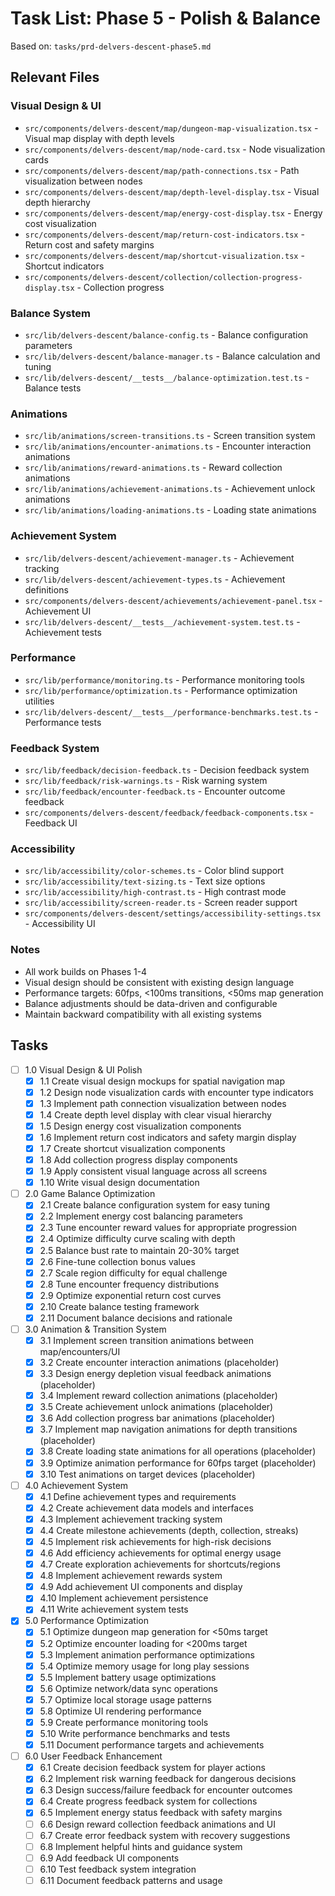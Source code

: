 # Task List: Phase 5 - Polish & Balance

Based on: `tasks/prd-delvers-descent-phase5.md`

## Relevant Files

### Visual Design & UI

- `src/components/delvers-descent/map/dungeon-map-visualization.tsx` - Visual map display with depth levels
- `src/components/delvers-descent/map/node-card.tsx` - Node visualization cards
- `src/components/delvers-descent/map/path-connections.tsx` - Path visualization between nodes
- `src/components/delvers-descent/map/depth-level-display.tsx` - Visual depth hierarchy
- `src/components/delvers-descent/map/energy-cost-display.tsx` - Energy cost visualization
- `src/components/delvers-descent/map/return-cost-indicators.tsx` - Return cost and safety margins
- `src/components/delvers-descent/map/shortcut-visualization.tsx` - Shortcut indicators
- `src/components/delvers-descent/collection/collection-progress-display.tsx` - Collection progress

### Balance System

- `src/lib/delvers-descent/balance-config.ts` - Balance configuration parameters
- `src/lib/delvers-descent/balance-manager.ts` - Balance calculation and tuning
- `src/lib/delvers-descent/__tests__/balance-optimization.test.ts` - Balance tests

### Animations

- `src/lib/animations/screen-transitions.ts` - Screen transition system
- `src/lib/animations/encounter-animations.ts` - Encounter interaction animations
- `src/lib/animations/reward-animations.ts` - Reward collection animations
- `src/lib/animations/achievement-animations.ts` - Achievement unlock animations
- `src/lib/animations/loading-animations.ts` - Loading state animations

### Achievement System

- `src/lib/delvers-descent/achievement-manager.ts` - Achievement tracking
- `src/lib/delvers-descent/achievement-types.ts` - Achievement definitions
- `src/components/delvers-descent/achievements/achievement-panel.tsx` - Achievement UI
- `src/lib/delvers-descent/__tests__/achievement-system.test.ts` - Achievement tests

### Performance

- `src/lib/performance/monitoring.ts` - Performance monitoring tools
- `src/lib/performance/optimization.ts` - Performance optimization utilities
- `src/lib/delvers-descent/__tests__/performance-benchmarks.test.ts` - Performance tests

### Feedback System

- `src/lib/feedback/decision-feedback.ts` - Decision feedback system
- `src/lib/feedback/risk-warnings.ts` - Risk warning system
- `src/lib/feedback/encounter-feedback.ts` - Encounter outcome feedback
- `src/components/delvers-descent/feedback/feedback-components.tsx` - Feedback UI

### Accessibility

- `src/lib/accessibility/color-schemes.ts` - Color blind support
- `src/lib/accessibility/text-sizing.ts` - Text size options
- `src/lib/accessibility/high-contrast.ts` - High contrast mode
- `src/lib/accessibility/screen-reader.ts` - Screen reader support
- `src/components/delvers-descent/settings/accessibility-settings.tsx` - Accessibility UI

### Notes

- All work builds on Phases 1-4
- Visual design should be consistent with existing design language
- Performance targets: 60fps, <100ms transitions, <50ms map generation
- Balance adjustments should be data-driven and configurable
- Maintain backward compatibility with all existing systems

## Tasks

- [ ] 1.0 Visual Design & UI Polish
  - [x] 1.1 Create visual design mockups for spatial navigation map
  - [x] 1.2 Design node visualization cards with encounter type indicators
  - [x] 1.3 Implement path connection visualization between nodes
  - [x] 1.4 Create depth level display with clear visual hierarchy
  - [x] 1.5 Design energy cost visualization components
  - [x] 1.6 Implement return cost indicators and safety margin display
  - [x] 1.7 Create shortcut visualization components
  - [x] 1.8 Add collection progress display components
  - [x] 1.9 Apply consistent visual language across all screens
  - [x] 1.10 Write visual design documentation

- [ ] 2.0 Game Balance Optimization
  - [x] 2.1 Create balance configuration system for easy tuning
  - [x] 2.2 Implement energy cost balancing parameters
  - [x] 2.3 Tune encounter reward values for appropriate progression
  - [x] 2.4 Optimize difficulty curve scaling with depth
  - [x] 2.5 Balance bust rate to maintain 20-30% target
  - [x] 2.6 Fine-tune collection bonus values
  - [x] 2.7 Scale region difficulty for equal challenge
  - [x] 2.8 Tune encounter frequency distributions
  - [x] 2.9 Optimize exponential return cost curves
  - [x] 2.10 Create balance testing framework
  - [x] 2.11 Document balance decisions and rationale

- [ ] 3.0 Animation & Transition System
  - [x] 3.1 Implement screen transition animations between map/encounters/UI
  - [x] 3.2 Create encounter interaction animations (placeholder)
  - [x] 3.3 Design energy depletion visual feedback animations (placeholder)
  - [x] 3.4 Implement reward collection animations (placeholder)
  - [x] 3.5 Create achievement unlock animations (placeholder)
  - [x] 3.6 Add collection progress bar animations (placeholder)
  - [x] 3.7 Implement map navigation animations for depth transitions (placeholder)
  - [x] 3.8 Create loading state animations for all operations (placeholder)
  - [x] 3.9 Optimize animation performance for 60fps target (placeholder)
  - [x] 3.10 Test animations on target devices (placeholder)

- [ ] 4.0 Achievement System
  - [x] 4.1 Define achievement types and requirements
  - [x] 4.2 Create achievement data models and interfaces
  - [x] 4.3 Implement achievement tracking system
  - [x] 4.4 Create milestone achievements (depth, collection, streaks)
  - [x] 4.5 Implement risk achievements for high-risk decisions
  - [x] 4.6 Add efficiency achievements for optimal energy usage
  - [x] 4.7 Create exploration achievements for shortcuts/regions
  - [x] 4.8 Implement achievement rewards system
  - [x] 4.9 Add achievement UI components and display
  - [x] 4.10 Implement achievement persistence
  - [x] 4.11 Write achievement system tests

- [x] 5.0 Performance Optimization
  - [x] 5.1 Optimize dungeon map generation for <50ms target
  - [x] 5.2 Optimize encounter loading for <200ms target
  - [x] 5.3 Implement animation performance optimizations
  - [x] 5.4 Optimize memory usage for long play sessions
  - [x] 5.5 Implement battery usage optimizations
  - [x] 5.6 Optimize network/data sync operations
  - [x] 5.7 Optimize local storage usage patterns
  - [x] 5.8 Optimize UI rendering performance
  - [x] 5.9 Create performance monitoring tools
  - [x] 5.10 Write performance benchmarks and tests
  - [x] 5.11 Document performance targets and achievements

- [ ] 6.0 User Feedback Enhancement
  - [x] 6.1 Create decision feedback system for player actions
  - [x] 6.2 Implement risk warning feedback for dangerous decisions
  - [x] 6.3 Design success/failure feedback for encounter outcomes
  - [x] 6.4 Create progress feedback system for collections
  - [x] 6.5 Implement energy status feedback with safety margins
  - [ ] 6.6 Design reward collection feedback animations and UI
  - [ ] 6.7 Create error feedback system with recovery suggestions
  - [ ] 6.8 Implement helpful hints and guidance system
  - [ ] 6.9 Add feedback UI components
  - [ ] 6.10 Test feedback system integration
  - [ ] 6.11 Document feedback patterns and usage
